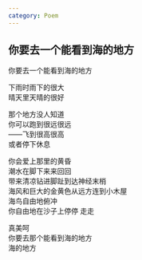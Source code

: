 ```yaml
---
category: Poem
---
```


## 你要去一个能看到海的地方

你要去一个能看到海的地方


下雨时雨下的很大  
晴天里天晴的很好


那个地方没人知道  
你可以跑到很远很远  
——飞到很高很高  
或者停下休息


你会爱上那里的黄昏  
潮水在脚下来来回回  
带来清凉钻进脚趾到达神经末梢  
海风和巨大的金黄色从远方连到小木屋  
海鸟自由地俯冲  
你自由地在沙子上停停 走走  


真美呵  
你要去那个能看到海的地方  
海的地方